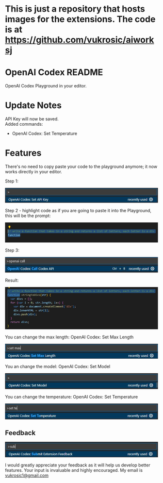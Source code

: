 # This is just a repository that hosts images for the extensions. The code is at https://github.com/vukrosic/aiworksj

# OpenAI Codex README

OpenAI Codex Playground in your editor.

# Update Notes

API Key will now be saved.\
Added commands:
- OpenAI Codex: Set Temperature


# Features

There's no need to copy paste your code to the playground anymore; it now works directly in your editor.

Step 1:

![CallAPI](READMEimages/SetAPIKey.jpg)

Step 2 - highlight code as if you are going to paste it into the Playground, this will be the prompt:

![CallAPI](READMEimages/Highlight.jpg)

Step 3:

![CallAPI](READMEimages/CallAPI.jpg)

Result:

![CallAPI](READMEimages/Completion.jpg)

You can change the max length: OpenAI Codex: Set Max Length

![CallAPI](READMEimages/SetMaxLength.jpg)

You an change the model: OpenAI Codex: Set Model

![CallAPI](READMEimages/SetModel.jpg)

You can change the temperature: OpenAI Codex: Set Temperature

![CallAPI](READMEimages/SetTemperature.jpg)


## Feedback

![CallAPI](READMEimages/SubmitExtensionFeedback.jpg)

I would greatly appreciate your feedback as it will help us develop better features. Your input is invaluable and highly encouraged.
My email is vukrosic1@gmail.com
